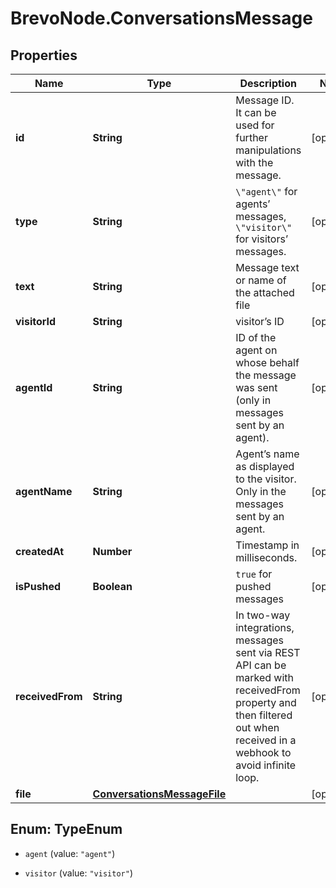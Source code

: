 # BrevoNode.ConversationsMessage

## Properties
Name | Type | Description | Notes
------------ | ------------- | ------------- | -------------
**id** | **String** | Message ID. It can be used for further manipulations with the message. | [optional] 
**type** | **String** | `\"agent\"` for agents’ messages, `\"visitor\"` for visitors’ messages. | [optional] 
**text** | **String** | Message text or name of the attached file | [optional] 
**visitorId** | **String** | visitor’s ID | [optional] 
**agentId** | **String** | ID of the agent on whose behalf the message was sent (only in messages sent by an agent). | [optional] 
**agentName** | **String** | Agent’s name as displayed to the visitor. Only in the messages sent by an agent. | [optional] 
**createdAt** | **Number** | Timestamp in milliseconds. | [optional] 
**isPushed** | **Boolean** | `true` for pushed messages | [optional] 
**receivedFrom** | **String** | In two-way integrations, messages sent via REST API can be marked with receivedFrom property and then filtered out when received in a webhook to avoid infinite loop. | [optional] 
**file** | [**ConversationsMessageFile**](ConversationsMessageFile.md) |  | [optional] 


<a name="TypeEnum"></a>
## Enum: TypeEnum


* `agent` (value: `"agent"`)

* `visitor` (value: `"visitor"`)




